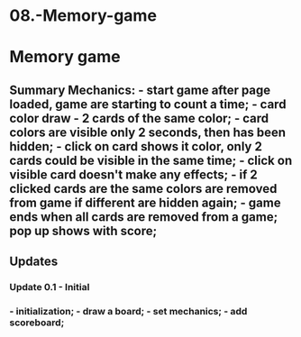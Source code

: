 # 08.-Memory-game
 
<h1>Memory game</h1>
<h2>Summary</h>
Mechanics:
- start game after page loaded, game are starting to count a time;
- card color draw - 2 cards of the same color;
- card colors are visible only 2 seconds, then has been hidden;
- click on card shows it color, only 2 cards could be visible in the same time;
- click on visible card doesn't make any effects;
- if 2 clicked cards are the same colors are removed from game if different are hidden again;
- game ends when all cards are removed from a game; pop up shows with score; 

<h2>Updates</h2>

<h3>Update 0.1 - Initial<h3>
- initialization;
- draw a board;
- set mechanics;
- add scoreboard;